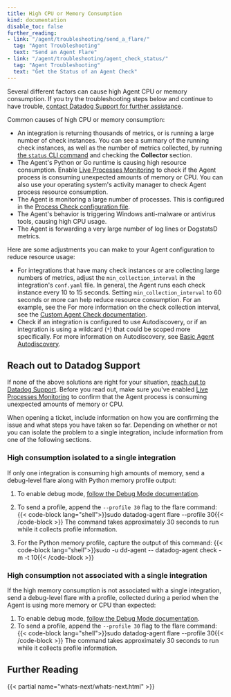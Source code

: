```yaml
---
title: High CPU or Memory Consumption
kind: documentation
disable_toc: false
further_reading:
- link: "/agent/troubleshooting/send_a_flare/"
  tag: "Agent Troubleshooting"
  text: "Send an Agent Flare"
- link: "/agent/troubleshooting/agent_check_status/"
  tag: "Agent Troubleshooting"
  text: "Get the Status of an Agent Check"
---
```


Several different factors can cause high Agent CPU or memory consumption. If you try the troubleshooting steps below and continue to have trouble, [contact Datadog Support for further assistance](#reach-out-to-datadog-support).

Common causes of high CPU or memory consumption:

- An integration is returning thousands of metrics, or is running a large number of check instances. You can see a summary of the running check instances, as well as the number of metrics collected, by running [the `status` CLI command][2] and checking the **Collector** section.
- The Agent's Python or Go runtime is causing high resource consumption. Enable [Live Processes Monitoring][3] to check if the Agent process is consuming unexpected amounts of memory or CPU. You can also use your operating system's activity manager to check Agent process resource consumption.
- The Agent is monitoring a large number of processes. This is configured in the [Process Check configuration file][4].
- The Agent's behavior is triggering Windows anti-malware or antivirus tools, causing high CPU usage.
- The Agent is forwarding a very large number of log lines or DogstatsD metrics.

Here are some adjustments you can make to your Agent configuration to reduce resource usage:

- For integrations that have many check instances or are collecting large numbers of metrics, adjust the `min_collection_interval` in the integration's `conf.yaml` file. In general, the Agent runs each check instance every 10 to 15 seconds. Setting `min_collection_interval` to 60 seconds or more can help reduce resource consumption. For an example, see the
  For more information on the check collection interval, see the [Custom Agent Check documentation][5].
- Check if an integration is configured to use Autodiscovery, or if an integration is using a wildcard (`*`) that could be scoped more specifically. For more information on Autodiscovery, see [Basic Agent Autodiscovery][6].

## Reach out to Datadog Support

If none of the above solutions are right for your situation, [reach out to Datadog Support][1]. Before you read out, make sure you've enabled [Live Processes Monitoring][3] to confirm that the Agent process is consuming unexpected amounts of memory or CPU.

When opening a ticket, include information on how you are confirming the issue and what steps you have taken so far. Depending on whether or not you can isolate the problem to a single integration, include information from one of the following sections.

### High consumption isolated to a single integration

If only one integration is consuming high amounts of memory, send a debug-level flare along with Python memory profile output:
1. To enable debug mode, [follow the Debug Mode documentation][7].
1. To send a profile, append the `--profile 30` flag to the flare command:
   {{< code-block lang="shell">}}sudo datadog-agent flare --profile 30{{< /code-block >}}
   The command takes approximately 30 seconds to run while it collects profile information.

1. For the Python memory profile, capture the output of this command:
   {{< code-block lang="shell">}}sudo -u dd-agent -- datadog-agent check <check name> -m -t 10{{< /code-block >}}

### High consumption not associated with a single integration

If the high memory consumption is not associated with a single integration, send a debug-level flare with a profile, collected during a period when the Agent is using more memory or CPU than expected:
1. To enable debug mode, [follow the Debug Mode documentation][7].
1. To send a profile, append the `--profile 30` flag to the flare command:
   {{< code-block lang="shell">}}sudo datadog-agent flare --profile 30{{< /code-block >}}
   The command takes approximately 30 seconds to run while it collects profile information.

## Further Reading

{{< partial name="whats-next/whats-next.html" >}}

[1]: /help/
[2]: /agent/basic_agent_usage/#cli
[3]: /infrastructure/process/
[4]: /integrations/process/#configuration
[5]: /developers/write_agent_check/#collection-interval
[6]: /getting_started/containers/#enable-autodiscovery
[7]: /agent/troubleshooting/debug_mode/
